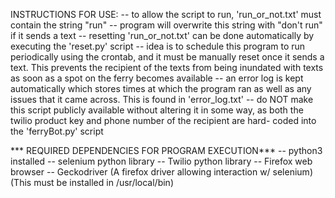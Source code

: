 INSTRUCTIONS FOR USE:
-- to allow the script to run, 'run_or_not.txt' must contain the string "run"
-- program will overwrite this string with "don't run" if it sends a text
-- resetting 'run_or_not.txt' can be done automatically by executing the
  'reset.py' script
-- idea is to schedule this program to run periodically using the crontab,
  and it must be manually reset once it sends a text. This prevents the
  recipient of the texts from being inundated with texts as soon as a spot
  on the ferry becomes available
-- an error log is kept automatically which stores times at which the program
  ran as well as any issues that it came across.
  This is found in 'error_log.txt'
-- do NOT make this script publicly available without altering it in some way,
  as both the twilio product key and phone number of the recipient are hard-
  coded into the 'ferryBot.py' script


*** REQUIRED DEPENDENCIES FOR PROGRAM EXECUTION***
-- python3 installed
-- selenium python library
-- Twilio python library
-- Firefox web browser
-- Geckodriver (A firefox driver allowing interaction w/ selenium)
	(This must be installed in /usr/local/bin)
